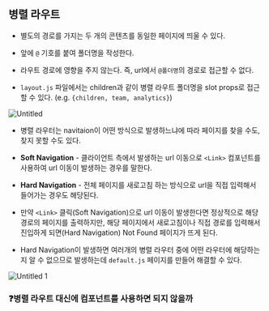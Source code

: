 ## 병렬 라우트

- 별도의 경로를 가지는 두 개의 콘텐츠를 동일한 페이지에 띄울 수 있다.

- 앞에 `@` 기호를 붙여 폴더명을 작성한다.

- 라우트 경로에 영향을 주지 않는다. 즉, url에서 `@폴더명`의 경로로 접근할 수 없다.

- `layout.js` 파일에서는 children과 같이 병렬 라우트 폴더명을 slot props로 접근할 수 있다. (e.g. `{children, team, analytics}`)

![Untitled](https://github.com/monthly-cs/2024-06-nextjs/assets/84265783/5de63f3a-5bbe-4082-9498-e878777a1d03)

- 병렬 라우터는 navitaion이 어떤 방식으로 발생하느냐에 따라 페이지를 찾을 수도, 찾지 못할 수도 있다.

- **Soft Navigation** - 클라이언트 측에서 발생하는 url 이동으로 `<Link>` 컴포넌트를 사용하여 url 이동이 발생하는 경우를 말한다.

- **Hard Navigation** - 전체 페이지를 새로고침 하는 방식으로 url을 직접 입력해서 들어가는 경우도 해당된다.

- 만약 `<Link>` 클릭(Soft Navigation)으로 url 이동이 발생한다면 정상적으로 해당 경로의 페이지를 출력하지만, 해당 페이지에서 새로고침이나 직접 경로를 입력해서 진입하게 되면(Hard Navigation) Not Found 페이지가 뜨게 된다.

- Hard Navigation이 발생하면 여러개의 병렬 라우터 중에 어떤 라우터에 해당하는지 알 수 없으므로 발생하는데 `default.js` 페이지를 만들어 해결할 수 있다.

![Untitled 1](https://github.com/monthly-cs/2024-06-nextjs/assets/84265783/da119a4c-dc91-4a82-a86d-1910e36dba42)

### ❓병렬 라우트 대신에 컴포넌트를 사용하면 되지 않을까
